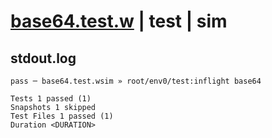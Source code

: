 # [base64.test.w](../../../../../../examples/tests/sdk_tests/util/base64.test.w) | test | sim

## stdout.log
```log
pass ─ base64.test.wsim » root/env0/test:inflight base64

Tests 1 passed (1)
Snapshots 1 skipped
Test Files 1 passed (1)
Duration <DURATION>
```

